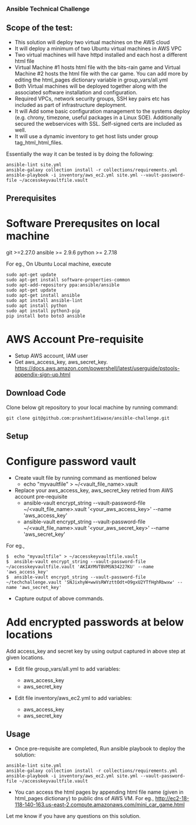 ### Ansible Technical Challenge

## Scope of the test:

- This solution will deploy two virtual machines on the AWS cloud
- It will deploy a minimum of two Ubuntu virtual machines in AWS VPC
- Two virtual machines will have httpd installed and each host a different html file
- Virtual Machine #1 hosts html file with the bits-rain game and Virtual Machine #2 hosts the html file with the car game.
  You can add more by editing the html_pages dictionary variable in group_vars/all.yml
- Both Virtual machines will be deployed together along with the associated software installation and configuration.
- Required VPCs, network security groups, SSH key pairs etc has included as part of infrastructure deployment.
- It will Add some basic configuration management to the systems  deploy (e.g. chrony, timezone, useful packages in a Linux SOE).
  Additionally secured the webservices with SSL. Self-signed certs are included as well.
- It will use a dynamic inventory to get host lists under group tag_html_html_files.

Essentially the way it can be tested is by doing the following:
```
ansible-lint site.yml
ansible-galaxy collection install -r collections/requirements.yml
ansible-playbook -i inventory/aws_ec2.yml site.yml --vault-password-file ~/accesskeyvaultfile.vault
```

## Prerequisites

# Software Prerequsites on local machine

git >=2.27.0
ansible >= 2.9.6
python >= 2.7.18

For eg., On Ubuntu Local machine, execute
```
sudo apt-get update 
sudo apt-get install software-properties-common 
sudo apt-add-repository ppa:ansible/ansible 
sudo apt-get update 
sudo apt-get install ansible
sudo apt install ansible-lint
sudo apt install python
sudo apt install python3-pip
pip install boto boto3 ansible
```

# AWS Account Pre-requisite 

- Setup AWS account, IAM user 
- Get aws_access_key, aws_secret_key.
  https://docs.aws.amazon.com/powershell/latest/userguide/pstools-appendix-sign-up.html

## Download Code

Clone below git repository to your local machine by running command:
```
git clone git@github.com:prashant1diwase/ansible-challenge.git
```

## Setup

# Configure password vault

- Create vault file by running command as mentioned below 
  -    echo "myvaultfile" > ~/<vault_file_name>.vault
- Replace your aws_access_key, aws_secret_key retried from AWS account pre-requisite
  -    ansible-vault encrypt_string --vault-password-file  ~/<vault_file_name>.vault '<your_aws_access_key>' --name 'aws_access_key'
  -    ansible-vault encrypt_string --vault-password-file  ~/<vault_file_name>.vault '<your_aws_secret_key>' --name 'aws_secret_key'

For eg.,
```
$  echo "myvaultfile" > ~/accesskeyvaultfile.vault
$  ansible-vault encrypt_string --vault-password-file  ~/accesskeyvaultfile.vault 'AKIAYMVTBVMSN34227KU' --name 'aws_access_key'
$  ansible-vault encrypt_string --vault-password-file  ~/techchallenge.vault 'SNJixhyW+wwVsRWYzttOdt+O9gxU2YTfHghRbwxw' --name 'aws_secret_key'
```
- Capture output of above commands.

# Add encrypted passwords at below locations

Add access_key and secret key by using output captured in above step at given locations. 

- Edit file group_vars/all.yml to add variables:
  -   aws_access_key
  -   aws_secret_key

- Edit file inventory/aws_ec2.yml to add variables:
  -   aws_access_key
  -   aws_secret_key

## Usage

- Once pre-requisite are completed, Run ansible playbook to deploy the solution:
```
ansible-lint site.yml
ansible-galaxy collection install -r collections/requirements.yml
ansible-playbook -i inventory/aws_ec2.yml site.yml --vault-password-file ~/accesskeyvaultfile.vault
```
- You can access the html pages by appending html file name (given in html_pages dictionary) to public dns of AWS VM.
  For eg.,
  http://ec2-18-118-140-163.us-east-2.compute.amazonaws.com/mini_car_game.html

Let me know if you have any questions on this solution.